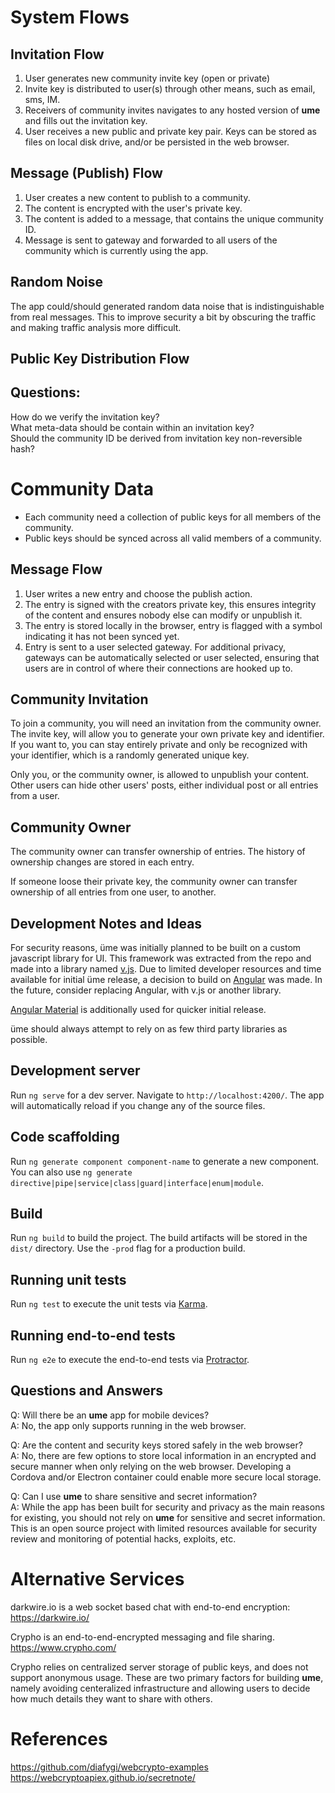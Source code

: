 # System Flows

## Invitation Flow

1. User generates new community invite key (open or private)
2. Invite key is distributed to user(s) through other means, such as email, sms, IM.
3. Receivers of community invites navigates to any hosted version of **ume** and fills out the invitation key.
4. User receives a new public and private key pair. Keys can be stored as files on local disk drive, and/or be persisted in the web browser.

## Message (Publish) Flow
1. User creates a new content to publish to a community.
2. The content is encrypted with the user's private key.
3. The content is added to a message, that contains the unique community ID.
4. Message is sent to gateway and forwarded to all users of the community which is currently using the app.


## Random Noise
The app could/should generated random data noise that is indistinguishable from real messages. This to improve security a bit by obscuring the traffic and making traffic analysis more difficult.


## Public Key Distribution Flow

## Questions:

How do we verify the invitation key?   
What meta-data should be contain within an invitation key?   
Should the community ID be derived from invitation key non-reversible hash?  

# Community Data

- Each community need a collection of public keys for all members of the community.
- Public keys should be synced across all valid members of a community.

## Message Flow

1. User writes a new entry and choose the publish action.
2. The entry is signed with the creators private key, this ensures integrity of the content and ensures nobody else can modify or unpublish it.
3. The entry is stored locally in the browser, entry is flagged with a symbol indicating it has not been synced yet.
4. Entry is sent to a user selected gateway. For additional privacy, gateways can be automatically selected or user selected, ensuring that users are in control of where their connections are hooked up to.

## Community Invitation

To join a community, you will need an invitation from the community owner. The invite key, will allow you to generate your own private key and identifier. If you want to, you can stay entirely private and only be recognized with your identifier, which is a randomly generated unique key.

Only you, or the community owner, is allowed to unpublish your content. Other users can hide other users' posts, either individual post or all entries from a user.

## Community Owner

The community owner can transfer ownership of entries. The history of ownership changes are stored in each entry.

If someone loose their private key, the community owner can transfer ownership of all entries from one user, to another.

## Development Notes and Ideas

For security reasons, üme was initially planned to be built on a custom javascript library for UI. This framework was extracted from the repo and made into a library named [v.js](https://github.com/sondreb/v.js). Due to limited developer resources and time available for initial üme release, a decision to build on [Angular](https://angular.io/) was made. In the future, consider replacing Angular, with v.js or another library.

[Angular Material](https://material.angular.io/) is additionally used for quicker initial release.

üme should always attempt to rely on as few third party libraries as possible.

## Development server

Run `ng serve` for a dev server. Navigate to `http://localhost:4200/`. The app will automatically reload if you change any of the source files.

## Code scaffolding

Run `ng generate component component-name` to generate a new component. You can also use `ng generate directive|pipe|service|class|guard|interface|enum|module`.

## Build

Run `ng build` to build the project. The build artifacts will be stored in the `dist/` directory. Use the `-prod` flag for a production build.

## Running unit tests

Run `ng test` to execute the unit tests via [Karma](https://karma-runner.github.io).

## Running end-to-end tests

Run `ng e2e` to execute the end-to-end tests via [Protractor](http://www.protractortest.org/).

## Questions and Answers

Q: Will there be an **ume** app for mobile devices?   
A: No, the app only supports running in the web browser.

Q: Are the content and security keys stored safely in the web browser?   
A: No, there are few options to store local information in an encrypted and secure manner when only relying on the web browser. Developing a Cordova and/or Electron container could enable more secure local storage.

Q: Can I use **ume** to share sensitive and secret information?   
A: While the app has been built for security and privacy as the main reasons for existing, you should not rely on **ume** for sensitive and secret information. This is an open source project with limited resources available for security review and monitoring of potential hacks, exploits, etc.


# Alternative Services

darkwire.io is a web socket based chat with end-to-end encryption:   
https://darkwire.io/

Crypho is an end-to-end-encrypted messaging and file sharing.    
https://www.crypho.com/

Crypho relies on centralized server storage of public keys, and does not support anonymous usage. These are two primary factors for building **ume**, namely avoiding centeralized infrastructure and allowing users to decide how much details they want to share with others.

# References

https://github.com/diafygi/webcrypto-examples
https://webcryptoapiex.github.io/secretnote/




